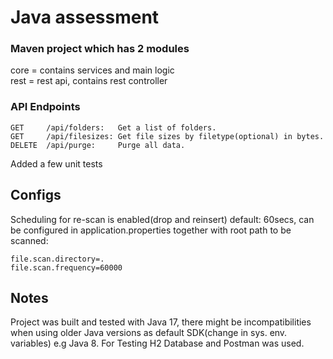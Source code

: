 # Java assessment

### Maven project which has 2 modules
core = contains services and main logic   
rest = rest api, contains rest controller

### API Endpoints
````
GET     /api/folders:   Get a list of folders.
GET     /api/filesizes: Get file sizes by filetype(optional) in bytes.
DELETE  /api/purge:     Purge all data.
````

Added a few unit tests

## Configs
Scheduling for re-scan is enabled(drop and reinsert) default: 60secs, can be configured in application.properties together with root path to be scanned:
````
file.scan.directory=.
file.scan.frequency=60000
````

## Notes
Project was built and tested with Java 17, there might be incompatibilities when using older Java versions as default SDK(change in sys. env. variables) e.g Java 8.
For Testing H2 Database and Postman was used. 
